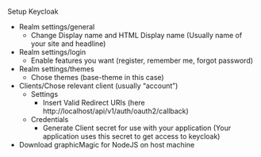 Setup Keycloak

- Realm settings/general
    - Change Display name and HTML Display name (Usually name of your site and headline)
- Realm settings/login
    - Enable features you want (register, remember me, forgot password)
- Realm settings/themes
    - Chose themes (base-theme in this case)
- Clients/Chose relevant client (usually “account”)
    - Settings
        - Insert Valid Redirect URIs (here http://localhost/api/v1/auth/oauth2/callback)
    - Credentials
        - Generate Client secret for use with your application 
		(Your application uses this secret to get access to keycloak)
- Download graphicMagic for NodeJS on host machine

